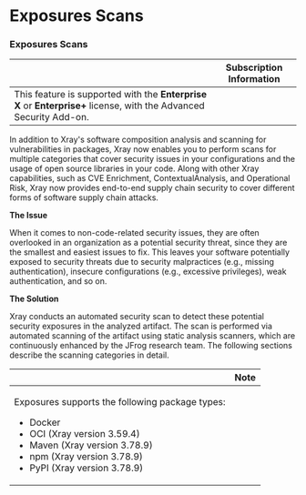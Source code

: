 # Exposures Scans

### Exposures Scans <a href="#uuid-a0bf61fb-873e-f10d-b1b1-3bb8cf92cf16" id="uuid-a0bf61fb-873e-f10d-b1b1-3bb8cf92cf16"></a>

|                                                                                                                    | Subscription Information |
| ------------------------------------------------------------------------------------------------------------------ | ------------------------ |
| This feature is supported with the **Enterprise X** or **Enterprise+** license, with the Advanced Security Add-on. |                          |

In addition to Xray's software composition analysis and scanning for vulnerabilities in packages, Xray now enables you to perform scans for multiple categories that cover security issues in your configurations and the usage of open source libraries in your code. Along with other Xray capabilities, such as CVE Enrichment, ContextualAnalysis, and Operational Risk, Xray now provides end-to-end supply chain security to cover different forms of software supply chain attacks.

**The Issue**

When it comes to non-code-related security issues, they are often overlooked in an organization as a potential security threat, since they are the smallest and easiest issues to fix. This leaves your software potentially exposed to security threats due to security malpractices (e.g., missing authentication), insecure configurations (e.g., excessive privileges), weak authentication, and so on.

**The Solution**

Xray conducts an automated security scan to detect these potential security exposures in the analyzed artifact. The scan is performed via automated scanning of the artifact using static analysis scanners, which are continuously enhanced by the JFrog research team. The following sections describe the scanning categories in detail.

|                                                                                                                                                                                                                           | Note |
| ------------------------------------------------------------------------------------------------------------------------------------------------------------------------------------------------------------------------- | ---- |
| <p>Exposures supports the following package types:</p><ul><li>Docker</li><li>OCI (Xray version 3.59.4)</li><li>Maven (Xray version 3.78.9)</li><li>npm (Xray version 3.78.9)</li><li>PyPI (Xray version 3.78.9)</li></ul> |      |

